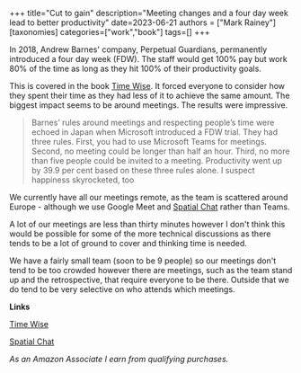 +++
title="Cut to gain"
description="Meeting changes and a four day week lead to better productivity"
date=2023-06-21
authors = ["Mark Rainey"]
[taxonomies]
categories=["work","book"]
tags=[]
+++

In 2018, Andrew Barnes' company, Perpetual Guardians, permanently introduced a four day week (FDW). The staff would get 100% pay but work 80% of the time as long as they hit 100% of their productivity goals.

<!-- more -->

This is covered in the book [Time Wise](https://amzn.to/3PjYwkz). It forced everyone to consider how they spent their time as they had less of it to achieve the same amount. The biggest impact seems to be around meetings. The results were impressive.

> Barnes’ rules around meetings and respecting people’s time were echoed in Japan when Microsoft introduced a FDW trial. They had three rules. First, you had to use Microsoft Teams for meetings. Second, no meeting could be longer than half an hour. Third, no more than five people could be invited to a meeting. Productivity went up by 39.9 per cent based on these three rules alone. I suspect happiness skyrocketed, too

We currently have all our meetings remote, as the team is scattered around Europe - although we use Google Meet and [Spatial Chat](https://www.spatial.chat/) rather than Teams.

A lot of our meetings are less than thirty minutes however I don't think this would be possible for some of the more technical discussions as there tends to be a lot of ground to cover and thinking time is needed. 

We have a fairly small team (soon to be 9 people) so our meetings don't tend to be too crowded however there are meetings, such as the team stand up and the retrospective, that require everyone to be there. Outside that we do tend to be very selective on who attends which meetings.

__Links__

[Time Wise](https://amzn.to/3PjYwkz)

[Spatial Chat](https://www.spatial.chat/)

*As an Amazon Associate I earn from qualifying purchases.*
